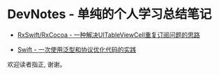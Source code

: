 # DevNotes - 单纯的个人学习总结笔记

* [RxSwift/RxCocoa - 一种解决UITableViewCell重复订阅问题的思路](https://github.com/tangtaotao/DevNotes/blob/master/00-A-solution-to-the-UITableViewCell-repetition-subscription.md)

* [Swift - 一次使用泛型和协议优化代码的实践](https://github.com/tangtaotao/DevNotes/blob/master/01-A-practice-of-using-Generic-and-Protocol-to-optimize-code.md)  

欢迎读者指正, 谢谢。
